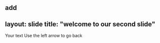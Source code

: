 add
---
layout: slide
title: "welcome to our second slide"
---
Your text
Use the left arrow to go back

